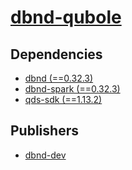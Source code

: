 # [dbnd-qubole](https://pypi.org/project/dbnd-qubole)

## Dependencies
- [dbnd (==0.32.3)](packages/d/dbnd.md)
- [dbnd-spark (==0.32.3)](packages/d/dbnd-spark.md)
- [qds-sdk (==1.13.2)](packages/q/qds-sdk.md)



## Publishers
- [dbnd-dev](https://pypi.org/user/dbnd-dev)

